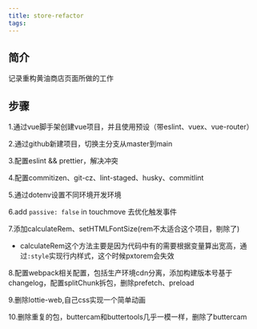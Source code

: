 ```yaml
---
title: store-refactor
tags:
---
```


## 简介

记录重构黄油商店页面所做的工作

## 步骤
1.通过vue脚手架创建vue项目，并且使用预设（带eslint、vuex、vue-router）

2.通过github新建项目，切换主分支从master到main

3.配置eslint && prettier，解决冲突

4.配置commitizen、git-cz、lint-staged、husky、commitlint

5.通过dotenv设置不同环境开发环境

6.add `passive: false` in touchmove 去优化触发事件

7.添加calculateRem、setHTMLFontSize(rem不太适合这个项目，剔除了)

- calculateRem这个方法主要是因为代码中有的需要根据变量算出宽高，通过`:style`实现行内样式，这个时候pxtorem会失效

8.配置webpack相关配置，包括生产环境cdn分离，添加构建版本号基于changelog，配置splitChunk拆包，删除prefetch、preload

9.删除lottie-web,自己css实现一个简单动画

10.删除重复的包，buttercam和buttertools几乎一模一样，删除了buttercam



